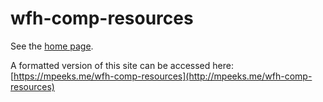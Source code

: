# wfh-comp-resources

See the [home page](index.md).

A formatted version of this site can be accessed here: [https://mpeeks.me/wfh-comp-resources](http://mpeeks.me/wfh-comp-resources)

